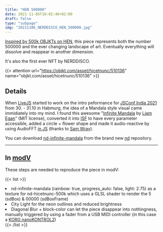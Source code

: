 ```yaml
---
title: "HEN 500000"
date: 2021-11-05T16:02:46+02:00
draft: false
type: "subpage"
img: "20211106_NERDDISCO_HEN_500000.jpg"
---
```


[Inspired by 500k OBJKTs on HEN](https://twitter.com/hicetnunc2000/status/1455922956442476553), this piece represents both the number 500000 and the ever changing landscape of art. 
Eventually everything will dissolve and reappear in another dimension.

It's also the first ever NFT by NERDDISCO.

{{< attention url="https://objkt.com/asset/hicetnunc/510136" name="objkt.com/asset/hicetnunc/510136" >}} 


## Details

When [LiveJS](https://twitter.com/livejs_network) started to work on the intro peformance for [JSConf India 2021](https://www.jsconf.in/) from 30. - 31.10 in Habmurg, the idea of a Mandala style visual came immidiately into my mind. I found this awesome "[Infinite Mandala](https://codepen.io/shubniggurath/pen/Qooevz) by [Liam Egan](https://codepen.io/shubniggurath)" (MIT license), converted it into [ISF](https://isf.video/) to have every parameter accessible, added a circle + flower shape and made it audio-reactive by using AudioFFT [in JS](https://github.com/vcync/interactive-shader-format-js/tree/feat/ISFAudio) (thanks to [Sam Wray](https://github.com/2xAA)). 

You can download [nd-infinite-mandala](https://github.com/NERDDISCO/nd#nd-infinite-mandala) from the brand new [nd](https://github.com/NERDDISCO/nd) repository.

---

## In [modV](https://modv.vcync.gl/)

These steps are needed to reproduce the piece in modV:

{{< list >}}
<li>nd-infinite-mandala (rainbow: true, progress_auto: false, light: 2.75) as a texture for nd-hicetnunc-500k which uses a GLSL shader to render the 5 (sdBox) & 00000 (sdBoxFrame)</li>
<li>City Light for the neon outlines and reduced brightness</li>
<li>Diagonal Blur + block-color can let the piece disappear into nothingness, manually triggered by using a fader from a USB MIDI controller (in this case a <a href="https://www.korg.com/de/products/computergear/nanokontrol2">KORG nanoKONTROL2</a>)</li>
{{< /list >}}
